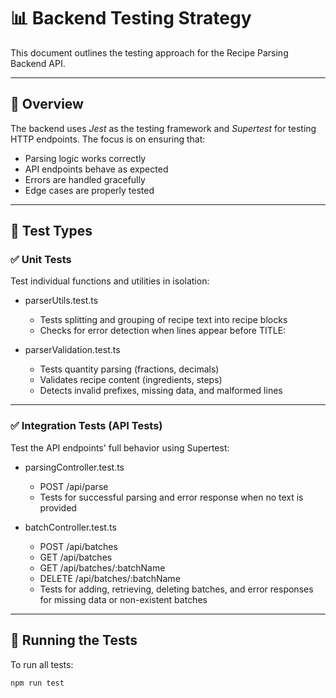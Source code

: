# 📊 Backend Testing Strategy

This document outlines the testing approach for the Recipe Parsing Backend API.

---

## 📌 Overview

The backend uses *Jest* as the testing framework and *Supertest* for testing HTTP endpoints. The focus is on ensuring that:

- Parsing logic works correctly
- API endpoints behave as expected
- Errors are handled gracefully
- Edge cases are properly tested

---

## 📌 Test Types

### ✅ Unit Tests
Test individual functions and utilities in isolation:

- parserUtils.test.ts
  - Tests splitting and grouping of recipe text into recipe blocks
  - Checks for error detection when lines appear before TITLE:  

- parserValidation.test.ts
  - Tests quantity parsing (fractions, decimals)
  - Validates recipe content (ingredients, steps)
  - Detects invalid prefixes, missing data, and malformed lines

---

### ✅ Integration Tests (API Tests)
Test the API endpoints' full behavior using Supertest:

- parsingController.test.ts
  - POST /api/parse
  - Tests for successful parsing and error response when no text is provided  

- batchController.test.ts
  - POST /api/batches
  - GET /api/batches
  - GET /api/batches/:batchName
  - DELETE /api/batches/:batchName
  - Tests for adding, retrieving, deleting batches, and error responses for missing data or non-existent batches  

---

## 📌 Running the Tests

To run all tests:

```bash
npm run test